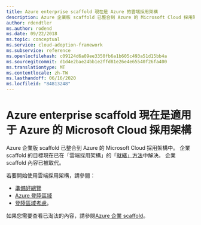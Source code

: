 ```yaml
---
title: Azure enterprise scaffold 現在是 Azure 的雲端採用架構
description: Azure 企業版 scaffold 已整合到 Azure 的 Microsoft Cloud 採用架構中。
author: rdendtler
ms.author: rodend
ms.date: 09/22/2018
ms.topic: conceptual
ms.service: cloud-adoption-framework
ms.subservice: reference
ms.openlocfilehash: c09124d6a09ee3350fb6a1b605c493a51d15bb4a
ms.sourcegitcommit: d1d4e2bae24bb1e2ffd81e26e4e65540f26fa400
ms.translationtype: MT
ms.contentlocale: zh-TW
ms.lasthandoff: 06/16/2020
ms.locfileid: "84813248"
---
```

<!-- cSpell:ignore rodend -->

# <a name="azure-enterprise-scaffold-is-now-the-microsoft-cloud-adoption-framework-for-azure"></a>Azure enterprise scaffold 現在是適用于 Azure 的 Microsoft Cloud 採用架構

Azure 企業版 scaffold 已整合到 Azure 的 Microsoft Cloud 採用架構中。 企業 scaffold 的目標現在已在「雲端採用架構」的「[就緒」方法](../ready/index.md)中解決。 企業 scaffold 內容已被取代。

若要開始使用雲端採用架構，請參閱：

- [準備好總覽](../ready/index.md)
- [Azure 登陸區域](../ready/landing-zone/index.md)
- [登陸區域考慮](../ready/considerations/index.md)。

如果您需要查看已淘汰的內容，請參閱[Azure 企業 scaffold](./migration-with-enterprise-scaffold.md)。
